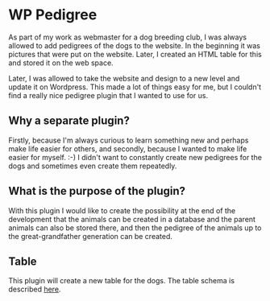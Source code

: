 # WP Pedigree

As part of my work as webmaster for a dog breeding club, I was always allowed to add pedigrees of the dogs to the website. In the beginning it was pictures that were put on the website. Later, I created an HTML table for this and stored it on the web space.

Later, I was allowed to take the website and design to a new level and update it on Wordpress. This made a lot of things easy for me, but I couldn't find a really nice pedigree plugin that I wanted to use for us.

## Why a separate plugin?

Firstly, because I'm always curious to learn something new and perhaps make life easier for others, and secondly, because I wanted to make life easier for myself. :-)
I didn't want to constantly create new pedigrees for the dogs and sometimes even create them repeatedly.

## What is the purpose of the plugin?

With this plugin I would like to create the possibility at the end of the development that the animals can be created in a database and the parent animals can also be stored there, and then the pedigree of the animals up to the great-grandfather generation can be created.

## Table

This plugin will create a new table for the dogs. The table schema is described [here](TABLE_SCHEMA.MD).
